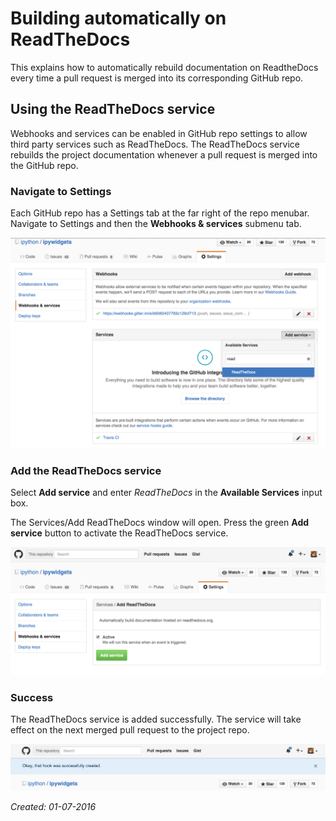 # Building automatically on ReadTheDocs

This explains how to automatically rebuild documentation on ReadtheDocs
every time a pull request is merged into its corresponding GitHub repo.

## Using the ReadTheDocs service

Webhooks and services can be enabled in GitHub repo settings to allow third
party services such as ReadTheDocs. The ReadTheDocs service rebuilds the
project documentation whenever a pull request is merged into the GitHub repo.

### Navigate to Settings

Each GitHub repo has a Settings tab at the far right of the repo menubar. Navigate to Settings and then the **Webhooks & services** submenu tab.

![Settings and Webhooks & services submenu ](static/gh-webhooks-services.png "Screenshot of GitHub repo settings")

### Add the ReadTheDocs service

Select **Add service** and enter *ReadTheDocs* in the **Available Services** input box.

The Services/Add ReadTheDocs window will open. Press the green **Add service** button to activate the ReadTheDocs service.

![Add ReadTheDocs service ](static/gh-add-rtd.png "Screenshot of adding ReadTheDocs service")

### Success

The ReadTheDocs service is added successfully. The service will take effect on the next merged pull request to the project repo.

![Service successfully added ](static/gh-rtd-hook-success.png "Screenshot of service successfully added")


*Created: 01-07-2016*

